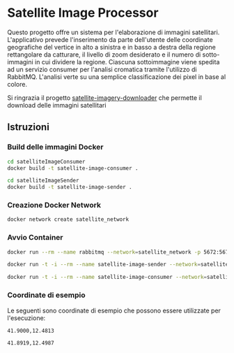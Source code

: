 # Satellite Image Processor

Questo progetto offre un sistema per l'elaborazione di immagini satellitari.
L'applicativo prevede l'inserimento da parte dell'utente delle coordinate geografiche del vertice in alto a sinistra e in basso a destra della regione rettangolare da catturare, il livello di zoom desiderato e il numero di sotto-immagini in cui dividere la regione. Ciascuna sottoimmagine viene spedita ad un servizio consumer per l'analisi cromatica tramite l'utilizzo di RabbitMQ.
L'analisi verte su una semplice classificazione dei pixel in base al colore.

Si ringrazia il progetto [satellite-imagery-downloader](https://github.com/andolg/satellite-imagery-downloader) che permette il download delle immagini satellitari

## Istruzioni

### Build delle immagini Docker

```bash
cd satelliteImageConsumer
docker build -t satellite-image-consumer .
```
```bash
cd satelliteImageSender
docker build -t satellite-image-sender .
```

### Creazione Docker Network 
```bash
docker network create satellite_network
```

### Avvio Container
```bash
docker run --rm --name rabbitmq --network=satellite_network -p 5672:5672 -p 15672:15672 rabbitmq
```
```bash
docker run -t -i --rm --name satellite-image-sender --network=satellite_network satellite-image-sender
```
```bash
docker run -t -i --rm --name satellite-image-consumer --network=satellite_network satellite-image-consumer
```


### Coordinate di esempio

Le seguenti sono coordinate di esempio che possono essere utilizzate per l'esecuzione:
```bash
41.9000,12.4813
```
```bash
41.8919,12.4987
```
    
    

